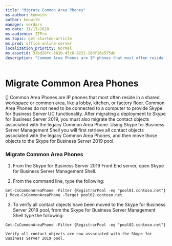 ```yaml
---
title: "Migrate Common Area Phones"
ms.author: kenwith
author: kenwith
manager: serdars
ms.date: 11/17/2018
ms.audience: ITPro
ms.topic: get-started-article
ms.prod: office-online-server
localization_priority: Normal
ms.assetid: 31bd26fc-861b-45c6-8221-18df16e575de
description: "Common Area Phones are IP phones that most often reside in a shared workspace or common area, like a lobby, kitchen, or factory floor. Common Area Phones do not need to be connected to a computer to provide Skype for Business Server UC functionality. After migrating a deployment to Skype for Business Server 2019, you must also migrate the contact objects associated with the legacy Common Area Phone. Using Skype for Business Server Management Shell you will first retrieve all contact objects associated with the legacy Common Area Phones, and then move those objects to the Skype for Business Server 2019 pool."
---
```


# Migrate Common Area Phones
[]
Common Area Phones are IP phones that most often reside in a shared workspace or common area, like a lobby, kitchen, or factory floor. Common Area Phones do not need to be connected to a computer to provide Skype for Business Server UC functionality. After migrating a deployment to Skype for Business Server 2019, you must also migrate the contact objects associated with the legacy Common Area Phone. Using Skype for Business Server Management Shell you will first retrieve all contact objects associated with the legacy Common Area Phones, and then move those objects to the Skype for Business Server 2019 pool.
  
### Migrate Common Area Phones

1. From the Skype for Business Server 2019 Front End server, open Skype for Business Server Management Shell.
    
2. From the command line, type the following:
    
  ```
  Get-CsCommonAreaPhone -Filter {RegistrarPool -eq "pool01.contoso.net"} | Move-CsCommonAreaPhone -Target pool02.contoso.net
  ```

3. To verify all contact objects have been moved to the Skype for Business Server 2019 pool, from the Skype for Business Server Management Shell type the following:
    
  ```
  Get-CsCommonAreaPhone -Filter {RegistrarPool -eq "pool02.contoso.net"}
  ```

    Verify all contact objects are now associated with the Skype for Business Server 2019 pool.
    

